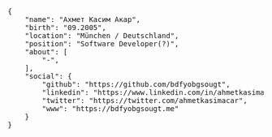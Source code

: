 <pre>{
    <span class="pl-s"><span class="pl-pds">"</span>name<span class="pl-pds">"</span></span>: <span class="pl-s"><span class="pl-pds">"</span>Ахмет Касим Акар<span class="pl-pds">"</span></span>,
    <span class="pl-s"><span class="pl-pds">"</span>birth<span class="pl-pds">"</span></span>: <span class="pl-s"><span class="pl-pds">"</span>09.2005<span class="pl-pds">"</span></span>,
    <span class="pl-s"><span class="pl-pds">"</span>location<span class="pl-pds">"</span></span>: <span class="pl-s"><span class="pl-pds">"</span>München / Deutschland<span class="pl-pds">"</span></span>,
    <span class="pl-s"><span class="pl-pds">"</span>position<span class="pl-pds">"</span></span>: <span class="pl-s"><span class="pl-pds">"</span>Software Developer(?)<span class="pl-pds">"</span></span>,
    <span class="pl-s"><span class="pl-pds">"</span>about<span class="pl-pds">"</span></span>: [
        <span class="pl-s"><span class="pl-pds">"</span>-<span class="pl-pds">"</span></span>,
    ],
    <span class="pl-s"><span class="pl-pds">"</span>social<span class="pl-pds">"</span></span>: {
        <span class="pl-s"><span class="pl-pds">"</span>github<span class="pl-pds">"</span></span>: <span class="pl-s"><span class="pl-pds">"</span>https://github.com/bdfyobgsougt<span class="pl-pds">"</span></span>,
        <span class="pl-s"><span class="pl-pds">"</span>linkedin<span class="pl-pds">"</span></span>: <span class="pl-s"><span class="pl-pds">"</span>https://www.linkedin.com/in/ahmetkasimacar/<span class="pl-pds">"</span></span>,
        <span class="pl-s"><span class="pl-pds">"</span>twitter<span class="pl-pds">"</span></span>: <span class="pl-s"><span class="pl-pds">"</span>https://twitter.com/ahmetkasimacar<span class="pl-pds">"</span></span>,
        <span class="pl-s"><span class="pl-pds">"</span>www<span class="pl-pds">"</span></span>: <span class="pl-s"><span class="pl-pds">"</span>https://bdfyobgsougt.me<span class="pl-pds">"</span></span>
    }
}</pre>
